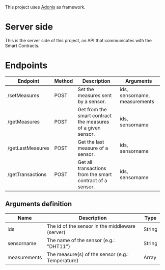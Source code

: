 This project uses [Adonis](https://adonisjs.com/) as framework.

# Server side

This is the server side of this project, an API that communicates with the Smart Contracts.

# Endpoints

| Endpoint         | Method | Description                                                 | Arguments                     |
| ---------------- | ------ | ----------------------------------------------------------- | ----------------------------- |
| /setMeasures     | POST   | Set the measures sent by a sensor.                          | ids, sensorname, measurements |
| /getMeasures     | POST   | Get from the smart contract the measures of a given sensor. | ids, sensorname               |
| /getLastMeasures | POST   | Get the last measure of a sensor.                           | ids, sensorname               |
| /getTransactions | POST   | Get all transactions from the smart contract of a sensor.   | ids, sensorname               |

## Arguments definition

| Name         | Description                                      | Type   |
| ------------ | ------------------------------------------------ | ------ |
| ids          | The id of the sensor in the middleware (server)  | String |
| sensorname   | The name of the sensor (e.g.: "DHT11")           | String |
| measurements | The measure(s) of the sensor (e.g.: Temperature) | Array  |
